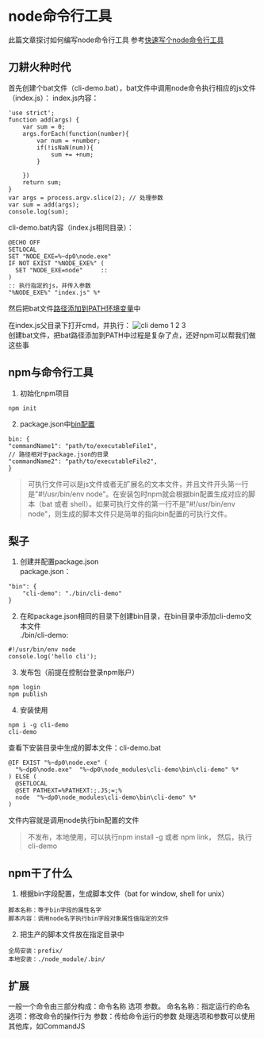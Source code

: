 # node命令行工具
此篇文章探讨如何编写node命令行工具
参考[快速写个node命令行工具](https://segmentfault.com/a/1190000012199718)

## 刀耕火种时代
首先创建个bat文件（cli-demo.bat），bat文件中调用node命令执行相应的js文件（index.js）：
index.js内容：
```
'use strict';
function add(args) {
    var sum = 0;
    args.forEach(function(number){
        var num = +number;
        if(!isNaN(num)){
            sum += +num;    
        }
        
    })
    return sum;
}
var args = process.argv.slice(2); // 处理参数
var sum = add(args);
console.log(sum);
```

cli-demo.bat内容（index.js相同目录）：
```
@ECHO OFF
SETLOCAL
SET "NODE_EXE=%~dp0\node.exe"     
IF NOT EXIST "%NODE_EXE%" (
  SET "NODE_EXE=node"     ::
)
:: 执行指定的js，并传入参数
"%NODE_EXE%" "index.js" %*
```
然后把bat文件[路径添加到PATH环境变量](https://jingyan.baidu.com/article/db55b6099d1e0d4ba30a2fc0.html)中

在index.js父目录下打开cmd，并执行：
![cli demo 1 2 3](https://segmentfault.com/img/bVZlH4?w=370&h=48)  
创建bat文件，把bat路径添加到PATH中过程是复杂了点，还好npm可以帮我们做这些事

## npm与命令行工具

1. 初始化npm项目
```
npm init 
```

2. package.json中[bin配置](https://docs.npmjs.com/files/package.json#bin)
```
bin: {
"commandName1": "path/to/executableFile1",  
// 路径相对于package.json的目录
"commandName2": "path/to/executableFile2",
}
```

> 可执行文件可以是js文件或者无扩展名的文本文件，并且文件开头第一行是"#!/usr/bin/env node"。在安装包时npm就会根据bin配置生成对应的脚本（bat 或者 shell）。如果可执行文件的第一行不是"#!/usr/bin/env node"，则生成的脚本文件只是简单的指向bin配置的可执行文件。

## 梨子
1. 创建并配置package.json   
package.json：  
```
"bin": {
    "cli-demo": "./bin/cli-demo"
}
```
2. 在和package.json相同的目录下创建bin目录，在bin目录中添加cli-demo文本文件  
./bin/cli-demo:  
```
#!/usr/bin/env node
console.log('hello cli');
```
3. 发布包（前提在控制台登录npm账户）
```
npm login
npm publish
```   

4. 安装使用  
```
npm i -g cli-demo
cli-demo
```
查看下安装目录中生成的脚本文件：cli-demo.bat  
```
@IF EXIST "%~dp0\node.exe" (
  "%~dp0\node.exe"  "%~dp0\node_modules\cli-demo\bin\cli-demo" %*
) ELSE (
  @SETLOCAL
  @SET PATHEXT=%PATHEXT:;.JS;=;%
  node  "%~dp0\node_modules\cli-demo\bin\cli-demo" %*
)
```
文件内容就是调用node执行bin配置的文件  

> 不发布，本地使用，可以执行npm install -g 或者 npm link，
然后，执行cli-demo 

## npm干了什么
1. 根据bin字段配置，生成脚本文件（bat for window, shell for unix）
```
脚本名称：等于bin字段的属性名字
脚本内容：调用node名字执行bin字段对象属性值指定的文件
```

2. 把生产的脚本文件放在指定目录中
```
全局安装：prefix/
本地安装：./node_module/.bin/
```


## 扩展
一般一个命令由三部分构成：命令名称 选项 参数。
命名名称：指定运行的命名
选项：修改命令的操作行为
参数：传给命令运行的参数
处理选项和参数可以使用其他库，如CommandJS

